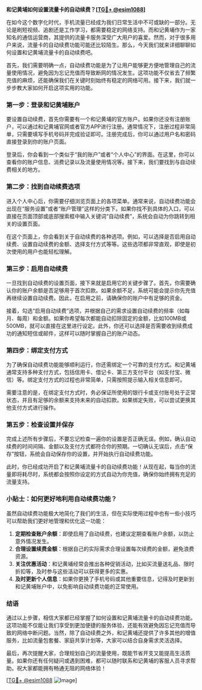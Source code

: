 **和记黄埔如何设置流量卡的自动续费？[[TG💪+ @esim1088](https://t.me/s/esim1088)]**

在如今这个数字化时代，手机流量已经成为我们日常生活中不可或缺的一部分。无论是刷短视频、追剧还是工作学习，都需要稳定的网络支持。而和记黄埔作为一家知名的通信运营商，其提供的流量卡服务深受广大用户的喜爱。然而，对于很多用户来说，流量卡的自动续费功能可能还比较陌生。那么，今天我们就来详细聊聊如何设置和记黄埔流量卡的自动续费吧。

首先，我们需要明确一点，自动续费功能是为了让用户能够更方便地管理自己的流量使用情况，避免因为忘记充值而导致断网的情况发生。这项功能不仅省去了频繁充值的麻烦，还能确保我们在关键时刻始终有稳定的网络可用。接下来，我们就一步步教大家如何开启这项实用的功能。

### **第一步：登录和记黄埔账户**

要设置自动续费，首先你需要有一个和记黄埔的官方账户。如果你还没有注册账户，可以通过和记黄埔官网或者官方APP进行注册。通常情况下，注册过程非常简单，只需要填写手机号码并完成验证即可。注册完成后，你可以通过用户名和密码直接登录到你的账户页面。

登录后，你会看到一个类似于“我的账户”或者“个人中心”的界面。在这里，你可以查看你的账户信息、消费记录以及流量使用情况等。接下来，我们要找到与自动续费相关的地方。

### **第二步：找到自动续费选项**

进入个人中心后，你需要仔细浏览页面上的各项菜单。通常来说，自动续费功能会出现在“服务设置”或者“账户管理”这样的分类下。如果你找不到具体的入口，可以直接在页面顶部或底部搜索框中输入关键词“自动续费”，系统会自动为你跳转到相关的设置页面。

在这个页面上，你会看到关于自动续费的各种选项。例如，可以选择是否启用自动续费、设置自动续费的金额、选择支付方式等等。这些选项都非常直观，即使是初次使用的用户也能轻松理解。

### **第三步：启用自动续费**

一旦找到自动续费的设置页面，接下来就是启用它的关键步骤了。首先，你需要确认你的账户余额是否足够用于首次扣款。如果余额不足，系统可能会提示你先充值再继续设置自动续费。因此，在启用之前，请确保你的账户中有足够的资金。

接着，勾选“启用自动续费”选项，并根据自己的需求设置自动续费的频率（如每月、每周）和金额。如果你希望每次都能自动扣除固定的金额，比如100MB或500MB，就可以直接在这里进行设定。此外，你还可以选择是否需要收到续费成功的通知短信或邮件，这样可以随时掌握自己的账户动态。

### **第四步：绑定支付方式**

为了确保自动续费功能能够顺利运行，你还需绑定一个可靠的支付方式。和记黄埔通常支持多种支付方式，包括信用卡、借记卡、第三方支付平台（如支付宝、微信）等。绑定支付方式的过程也非常简单，只需按照提示输入相关信息即可。

需要注意的是，在绑定支付方式时，务必保证所使用的银行卡或支付账号处于正常状态，并且有足够的余额来支持未来的自动扣款。如果绑定失败，可以尝试更换其他支付方式进行操作。

### **第五步：检查设置并保存**

完成上述所有步骤后，不要忘记检查一遍你的设置是否正确无误。例如，确认自动续费的时间间隔、金额以及支付方式都符合你的预期。一切确认无误后，点击“保存”按钮，系统会自动保存你的设置，并开始执行自动续费功能。

此时，你已经成功开启了和记黄埔流量卡的自动续费功能！从现在起，每当你的流量即将耗尽时，系统都会按照你设定的方式自动为你充值，确保你始终拥有充足的流量支持。

### **小贴士：如何更好地利用自动续费功能？**

虽然自动续费功能极大地简化了我们的生活，但在实际使用过程中也有一些小技巧可以帮助我们更好地管理和优化这一功能：

1. **定期检查账户余额**：即使启用了自动续费，也建议定期查看账户余额，以防止意外情况发生。
2. **合理设置续费金额**：根据自己的实际需求合理设置每次续费的金额，避免浪费资源。
3. **关注优惠活动**：和记黄埔经常会推出各种促销活动，比如买流量送礼品、限时折扣等，及时参与这些活动可以获得更多的实惠。
4. **及时更新个人信息**：如果你更换了手机号码或其他重要信息，记得及时更新到和记黄埔账户中，以免影响自动续费功能的正常使用。

### **结语**

通过以上步骤，相信大家都已经掌握了如何设置和记黄埔流量卡的自动续费功能。这项功能不仅能让我们享受到更加便捷的服务体验，还能有效避免因忘记充值而导致的网络中断问题。当然，除了自动续费之外，和记黄埔还提供了许多其他的增值服务，比如流量包套餐、家庭共享计划等，大家可以结合自身需求灵活选择。

最后，再次提醒大家，合理规划自己的流量使用，既能节省开支又能提高生活质量。如果你还有任何疑问或遇到困难，都可以随时联系和记黄埔的客服人员寻求帮助。祝大家都能拥有畅通无阻的网络体验！

[[TG💪+ @esim1088](https://t.me/s/esim1088) ![Image](https://i.postimg.cc/4NQfJmqS/Snipaste-2025-05-13-00-14-12.png)]